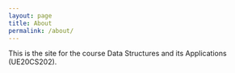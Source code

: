```yaml
---
layout: page
title: About
permalink: /about/
---
```


This is the site for the course Data Structures and its Applications (UE20CS202).
